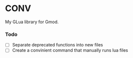 # CONV
My GLua library for Gmod.

### Todo
- [ ] Separate deprecated functions into new files
- [ ] Create a convinient command that manually runs lua files
